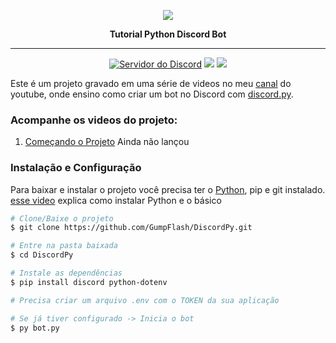 <p align="center">
    <img src="https://yt3.ggpht.com/a/AATXAJx_w1yTgLhkYXUxNo4iIZHzIr5ls0sb9Jbm9A=s100-c-k-c0xffffffff-no-rj-mo">
    <p align="center"><b>Tutorial Python Discord Bot</b><p>
</p>

<hr>
<p align="center">
<a alt="Servidor do Discord">
    <a href="https://discord.gg/4GYN6bV"><img src="https://discordapp.com/api/guilds/330547455273992202/embed.png" alt="Servidor do Discord" /></a>
</a>
<a>
    <img src="https://img.shields.io/twitch/status/gumpflash?color=%23c9459b">
</a>
<a alt="Contribuidores">
    <img src="https://img.shields.io/github/contributors/GumpFlash/DiscordPy?color=%23c9459b&label=contribuidores" >
</a>
</p>

Este é um projeto gravado em uma série de videos no meu [canal](https://www.youtube.com/gumpflash) do youtube, onde ensino como criar um bot no Discord com [discord.py](https://discordpy.readthedocs.io/en/latest/index.html).

### Acompanhe os videos do projeto:
1. [Começando o Projeto]() Ainda não lançou


### Instalação e Configuração
Para baixar e instalar o projeto você precisa ter o [Python](https://www.python.org/), pip e git instalado. [esse video](https://www.youtube.com/watch?v=2OUM6Jm_7j0) explica como instalar Python e o básico
```bash
# Clone/Baixe o projeto
$ git clone https://github.com/GumpFlash/DiscordPy.git

# Entre na pasta baixada
$ cd DiscordPy

# Instale as dependências
$ pip install discord python-dotenv

# Precisa criar um arquivo .env com o TOKEN da sua aplicação

# Se já tiver configurado -> Inicia o bot
$ py bot.py
```
